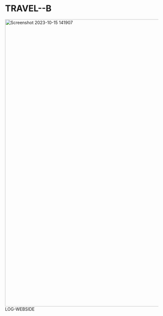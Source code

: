 # TRAVEL--B
<img width="945" alt="Screenshot 2023-10-15 141907" src="https://github.com/fAIZYABahmad/TRAVEL--BLOG-WEBSIDE/assets/106343307/af2c4d19-9fb6-4f87-9fe4-57ab31837068">
LOG-WEBSIDE
